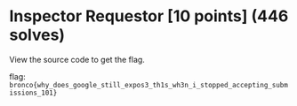 # Inspector Requestor [10 points] (446 solves)
View the source code to get the flag.

flag: `bronco{why_does_google_still_expos3_th1s_wh3n_i_stopped_accepting_submissions_101}`